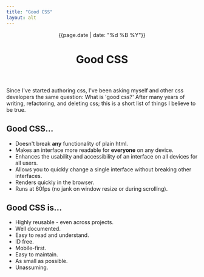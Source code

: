 ```yaml
---
title: "Good CSS"
layout: alt
---
```

<header class="ph3 pt4 pt5-ns">
  <time class="f6 gray tl tc-ns db" datetime="{{page.date}}">{{page.date | date: "%d %B %Y"}}</time>
  <h1 class="f5 f3-m f1-ns ttu tracked tl tc-ns">
    Good CSS
  </h1>
</header>
<p class="lh-copy f4 f3-m f2-l measure center">
  Since I've started authoring css, I've been asking myself and other css developers the same question: What is 'good css?'
  After many years of writing, refactoring, and deleting css; this is a short list of things I believe to be true.
</p>
<div class="ph3 measure f4 center">
<h2 class="f3 fw4 mt5">
  Good CSS...
</h2>
<ul class="f4 f3-ns list pl0 lh-copy">
  <li class="mb3">Doesn't break <b>any</b> functionality of plain html.</li>
  <li class="mb3">Makes an interface more readable for <b>everyone</b> on any device.</li>
  <li class="mb3">Enhances the usability and accessibility of an interface on all devices for all users.</li>
  <li class="mb3">Allows you to quickly change a single interface without breaking other interfaces.</li>
  <li class="mb3">Renders quickly in the browser.</li>
  <li class="mb3">Runs at 60fps (no jank on window resize or during scrolling).</li>
</ul>
<h2 class="f4 f3-ns fw4 mt5">
  Good CSS is...
</h2>
<ul class="list pl0 lh-copy">
  <li class="mb3">Highly reusable - even across projects.</li>
  <li class="mb3">Well documented.</li>
  <li class="mb3">Easy to read and understand.</li>
  <li class="mb3">ID free.</li>
  <li class="mb3">Mobile-first.</li>
  <li class="mb3">Easy to maintain.</li>
  <li class="mb3">As small as possible.</li>
  <li class="mb3">Unassuming.</li>
</ul>
</div>
